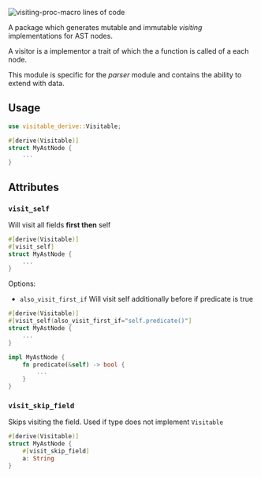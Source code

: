 ![visiting-proc-macro lines of code](https://projects.kaleidawave.workers.dev/project/ezno-parser-visitable-derive/badge)

A package which generates mutable and immutable *visiting* implementations for AST nodes.

A visitor is a implementor a trait of which the a function is called of a each node.

This module is specific for the *parser* module and contains the ability to extend with data.
## Usage

```rust
use visitable_derive::Visitable;

#[derive(Visitable)]
struct MyAstNode {
	...
}
```

## Attributes
### `visit_self`
Will visit all fields **first then** self

```rust
#[derive(Visitable)]
#[visit_self]
struct MyAstNode {
	...
}
```

Options:
- `also_visit_first_if`
Will visit self additionally before if predicate is true

```rust
#[derive(Visitable)]
#[visit_self(also_visit_first_if="self.predicate()"]
struct MyAstNode {
	...
}

impl MyAstNode {
	fn predicate(&self) -> bool {
		...
	}
}
```

### `visit_skip_field`
Skips visiting the field. Used if type does not implement `Visitable`

```rust
#[derive(Visitable)]
struct MyAstNode {
	#[visit_skip_field]
	a: String
}
```
